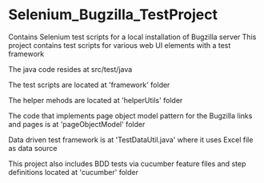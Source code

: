 # Selenium_Bugzilla_TestProject
Contains Selenium test scripts for a local installation of Bugzilla server
This project contains test scripts for various web UI elements with a test framework

The java code resides at src/test/java

The test scripts are located at 'framework' folder

The helper mehods are located at 'helperUtils' folder

The code that implements page object model pattern for the Bugzilla links and pages is at 'pageObjectModel' folder

Data driven test framework is at 'TestDataUtil.java' where it uses Excel file as data source

This project also includes BDD tests via cucumber feature files and step definitions located at 'cucumber' folder
